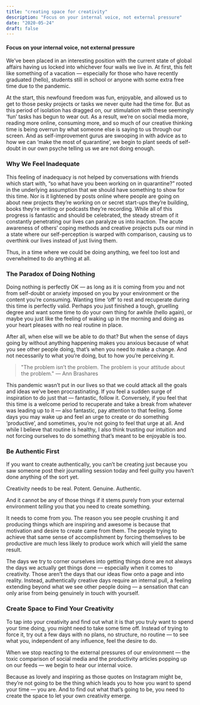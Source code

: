 ```yaml
---
title: "creating space for creativity"
description: "Focus on your internal voice, not external pressure"
date: "2020-05-24"
draft: false
---
```


#### Focus on your internal voice, not external pressure


We’ve been placed in an interesting position with the current state of global affairs having us locked into whichever four walls we live in. At first, this felt like something of a vacation — especially for those who have recently graduated (hello), students still in school or anyone with some extra free time due to the pandemic.

At the start, this newfound freedom was fun, enjoyable, and allowed us to get to those pesky projects or tasks we never quite had the time for. But as this period of isolation has dragged on, our stimulation with these seemingly ‘fun’ tasks has begun to wear out. As a result, we’re on social media more, reading more online, consuming more, and so much of our creative thinking time is being overrun by what someone else is saying to us through our screen. And as self-improvement gurus are swooping in with advice as to how we can ‘make the most of quarantine’, we begin to plant seeds of self-doubt in our own psyche telling us we are not doing enough.

### Why We Feel Inadequate
This feeling of inadequacy is not helped by conversations with friends which start with, “so what have you been working on in quarantine?” rooted in the underlying assumption that we should have something to show for this time. Nor is it lightened by posts online where people are going on about new projects they’re working on or secret start-ups they’re building, books they’re writing or podcasts they’re recording. While all of this progress is fantastic and should be celebrated, the steady stream of it constantly penetrating our lives can paralyze us into inaction. The acute awareness of others’ coping methods and creative projects puts our mind in a state where our self-perception is warped with comparison, causing us to overthink our lives instead of just living them.

Thus, in a time where we could be doing anything, we feel too lost and overwhelmed to do anything at all.

### The Paradox of Doing Nothing
Doing nothing is perfectly OK — as long as it is coming from you and not from self-doubt or anxiety imposed on you by your environment or the content you’re consuming. Wanting time ‘off’ to rest and recuperate during this time is perfectly valid. Perhaps you just finished a tough, gruelling degree and want some time to do your own thing for awhile (hello again), or maybe you just like the feeling of waking up in the morning and doing as your heart pleases with no real routine in place.

After all, when else will we be able to do that? But when the sense of days going by without anything happening makes you anxious because of what you see other people doing, that’s when you need to make a change. And not necessarily to what you’re doing, but to how you’re perceiving it.

>"The problem isn’t the problem. The problem is your attitude about the problem." — Ann Brashares </br>

This pandemic wasn’t put in our lives so that we could attack all the goals and ideas we’ve been procrastinating. If you feel a sudden surge of inspiration to do just that — fantastic, follow it. Conversely, if you feel that this time is a welcome period to recuperate and take a break from whatever was leading up to it — also fantastic, pay attention to that feeling. Some days you may wake up and feel an urge to create or do something ‘productive’, and sometimes, you’re not going to feel that urge at all. And while I believe that routine is healthy, I also think trusting our intuition and not forcing ourselves to do something that’s meant to be enjoyable is too.

### Be Authentic First
If you want to create authentically, you can’t be creating just because you saw someone post their journalling session today and feel guilty you haven’t done anything of the sort yet.

Creativity needs to be real. Potent. Genuine. Authentic.

And it cannot be any of those things if it stems purely from your external environment _telling_ you that you need to create something.

It needs to come from you. The reason you see people crushing it and producing things which are inspiring and awesome is because that motivation and desire to create came from them. The people trying to achieve that same sense of accomplishment by forcing themselves to be productive are much less likely to produce work which will yield the same result.

The days we try to corner ourselves into getting things done are not always the days we actually get things done — especially when it comes to creativity. Those aren’t the days that our ideas flow onto a page and into reality. Instead, authentically creative days require an internal pull, a feeling extending beyond what we see other people doing — a sensation that can only arise from being genuinely in touch with yourself.

### Create Space to Find Your Creativity
To tap into your creativity and find out what it is that you truly want to spend your time doing, you might need to take some time off. Instead of trying to force it, try out a few days with no plans, no structure, no routine — to see what you, independent of any influence, feel the desire to do.

When we stop reacting to the external pressures of our environment — the toxic comparison of social media and the productivity articles popping up on our feeds — we begin to hear our internal voice.

Because as lovely and inspiring as those quotes on Instagram might be, they’re not going to be the thing which leads you to how you want to spend your time — you are. And to find out what that’s going to be, you need to create the space to let your own creativity emerge.